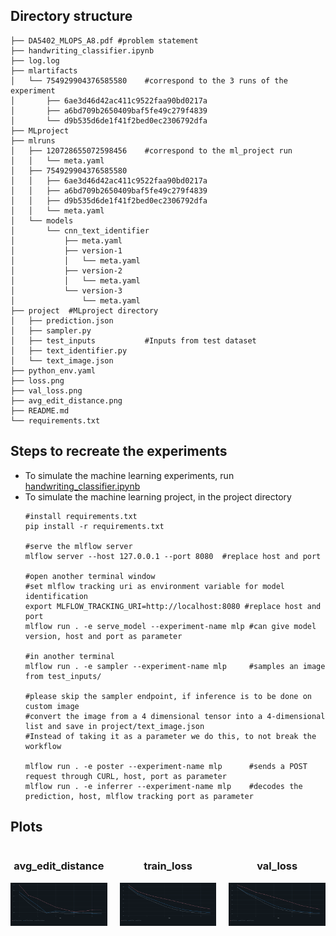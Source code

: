 ## Directory structure

```
├── DA5402_MLOPS_A8.pdf #problem statement
├── handwriting_classifier.ipynb
├── log.log
├── mlartifacts
│   └── 754929904376585580    #correspond to the 3 runs of the experiment
│       ├── 6ae3d46d42ac411c9522faa90bd0217a
│       ├── a6bd709b2650409baf5fe49c279f4839
│       └── d9b535d6de1f41f2bed0ec2306792dfa
├── MLproject
├── mlruns
│   ├── 120728655072598456    #correspond to the ml_project run
│   │   └── meta.yaml
│   ├── 754929904376585580
│   │   ├── 6ae3d46d42ac411c9522faa90bd0217a
│   │   ├── a6bd709b2650409baf5fe49c279f4839
│   │   ├── d9b535d6de1f41f2bed0ec2306792dfa
│   │   └── meta.yaml
│   └── models
│       └── cnn_text_identifier
│           ├── meta.yaml
│           ├── version-1
│           │   └── meta.yaml
│           ├── version-2
│           │   └── meta.yaml
│           └── version-3
│               └── meta.yaml
├── project  #MLproject directory
│   ├── prediction.json
│   ├── sampler.py
│   ├── test_inputs           #Inputs from test dataset
│   ├── text_identifier.py
│   └── text_image.json
├── python_env.yaml
├── loss.png
├── val_loss.png
├── avg_edit_distance.png
├── README.md
└── requirements.txt
```

## Steps to recreate the experiments
- To simulate the machine learning experiments, run [handwriting_classifier.ipynb](handwriting_classifier.ipynb)
- To simulate the machine learning project, in the project directory
  ```
  #install requirements.txt
  pip install -r requirements.txt
  
  #serve the mlflow server
  mlflow server --host 127.0.0.1 --port 8080  #replace host and port
  
  #open another terminal window
  #set mlflow tracking uri as environment variable for model identification
  export MLFLOW_TRACKING_URI=http://localhost:8080 #replace host and port
  mlflow run . -e serve_model --experiment-name mlp #can give model version, host and port as parameter
  
  #in another terminal
  mlflow run . -e sampler --experiment-name mlp     #samples an image from test_inputs/
  
  #please skip the sampler endpoint, if inference is to be done on custom image
  #convert the image from a 4 dimensional tensor into a 4-dimensional list and save in project/text_image.json
  #Instead of taking it as a parameter we do this, to not break the workflow
   
  mlflow run . -e poster --experiment-name mlp      #sends a POST request through CURL, host, port as parameter
  mlflow run . -e inferrer --experiment-name mlp    #decodes the prediction, host, mlflow tracking port as parameter
  
  ```
## Plots
<div align="center" style="display: flex; justify-content: center; gap: 20px; flex-wrap: nowrap;">
  <!-- Plot 1 with title -->
  <div style="text-align: center;">
    <h3>avg_edit_distance</h3> <!-- Title for image 1 -->
    <img src="avg_edit_distance.png" />
  </div>
  
  <!-- Plot 2 with title -->
  <div style="text-align: center;">
    <h3>train_loss</h3> <!-- Title for image 2 -->
    <img src="loss.png"/>
  </div>
  
  <!-- Plot 3 with title -->
  <div style="text-align: center;">
    <h3>val_loss</h3> <!-- Title for image 3 -->
    <img src="val_loss.png" />
  </div>
</div>




